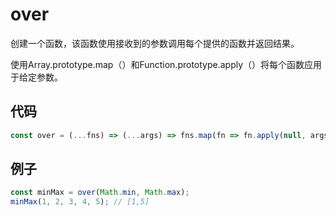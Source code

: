 # over

创建一个函数，该函数使用接收到的参数调用每个提供的函数并返回结果。

使用Array.prototype.map（）和Function.prototype.apply（）将每个函数应用于给定参数。

## 代码

```js
const over = (...fns) => (...args) => fns.map(fn => fn.apply(null, args));
```

## 例子

```js
const minMax = over(Math.min, Math.max);
minMax(1, 2, 3, 4, 5); // [1,5]
```
